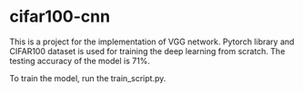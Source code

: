 # cifar100-cnn

This is a project for the implementation of VGG network. Pytorch library and CIFAR100 dataset is used for training the deep learning from scratch. The testing accuracy of the model is 71%.

To train the model, run the train_script.py.

